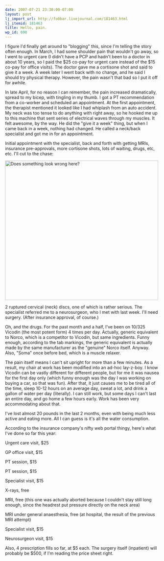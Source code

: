 ```yaml
---
date: 2007-07-21 23:30:00-07:00
layout: post
lj_import_url: http://fo0bar.livejournal.com/181463.html
lj_itemid: 181463
title: Hello, pain.
wp_id: 690
---
```

I figure I'd finally get around to "blogging" this, since I'm telling the story often enough. In March, I had some shoulder pain that wouldn't go away, so I went to urgent care (I didn't have a PCP and hadn't been to a doctor in about 10 years, so I paid the $25 co-pay for urgent care instead of the $15 co-pay for office visits). The doctor gave me a cortisone shot and said to give it a week. A week later I went back with no change, and he said I should try physical therapy. However, the pain wasn't that bad so I put it off for awhile.

In late April, for no reason I can remember, the pain increased dramatically, spread to my bicep, with tingling in my thumb. I got a PT recommendation from a co-worker and scheduled an appointment. At the first appointment, the therapist mentioned it looked like I had whiplash from an auto accident. My neck was too tense to do anything with right away, so he hooked me up to this machine that sent series of electrical waves through my muscles. It felt awesome, by the way. He did the "give it a week" thing, but when I came back in a week, nothing had changed. He called a neck/back specialist and got me in for an appointment.

Initial appointment with the specialist, back and forth with getting MRIs, insurance pre-approvals, more cortisone shots, lots of waiting, drugs, etc, etc. I'll cut to the chase:

[<img src="http://farm2.static.flickr.com/1221/840610955_7a6ae5ed1f.jpg" width="500" height="456" alt="Does something look wrong here?" />](http://www.flickr.com/photos/fo0bar/840610955/ "Photo Sharing")

2 ruptured cervical (neck) discs, one of which is rather serious. The specialist referred me to a neurosurgeon, who I met with last week. I'll need surgery. (After insurance approval, of course.)

Oh, and the drugs. For the past month and a half, I've been on 10/325 Vicodin (the most potent form) 4 times per day. Actually, generic equivalent to Norco, which is a competitor to Vicodin, but same ingredients. Funny enough, according to the tab markings, the generic equivalent is actually made by the same manufacturer as the "genuine" Norco itself. Anyway. Also, "Soma" once before bed, which is a muscle relaxer.

The pain itself means I can't sit upright for more than a few minutes. As a result, my chair at work has been modified into an ad-hoc lay-z-boy. I know Vicodin can be vastly different for different people, but for me it was nausea for the first day only (which funny enough was the day I was working on buying a car, so that was fun). After that, it just causes me to be tired all of the time, sleep 10-12 hours on an average day, sweat a lot, and drink a gallon of water per day (literally). I can still work, but some days I can't last an entire day, and go home a few hours early. Work has been very accommodating about that.

I've lost almost 20 pounds in the last 2 months, even with being much less active and eating more. All I can guess is it's all the water consumption.

According to the insurance company's nifty web portal thingy, here's what I've done so far this year:

Urgent care visit, $25
  
GP office visit, $15
  
PT session, $15
  
PT session, $15
  
Specialist visit, $15
  
X-rays, free
  
MRI, free (this one was actually aborted because I couldn't stay still long enough, since the headrest put pressure directly on the neck area)
  
MRI under general anaesthesia, free (at hospital, the result of the previous MRI attempt)
  
Specialist visit, $15
  
Neurosurgeon visit, $15

Also, 4 prescription fills so far, at $5 each. The surgery itself (inpatient) will probably be $500, if I'm reading the price sheet right.
